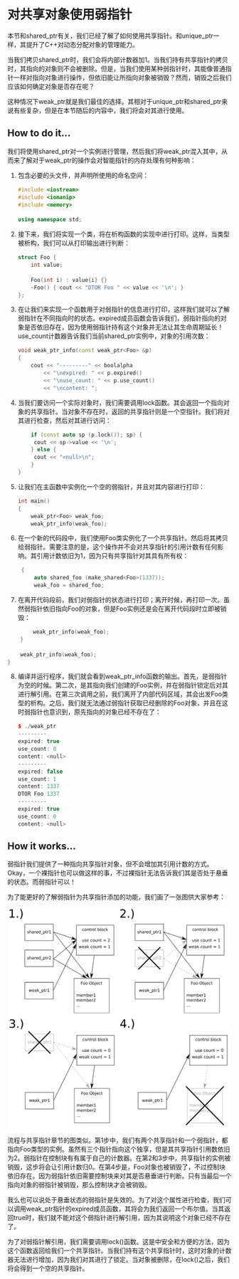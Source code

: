 # 对共享对象使用弱指针

本节和shared_ptr有关，我们已经了解了如何使用共享指针。和unique_ptr一样，其提升了C++对动态分配对象的管理能力。

当我们拷贝shared_ptr时，我们会将内部计数器加1。当我们持有共享指针的拷贝时，其指向的对象则不会被删除。但是，当我们使用某种弱指针时，其能像普通指针一样对指向对象进行操作，但依旧能让所指向对象被销毁？然而，销毁之后我们应该如何确定对象是否存在呢？

这种情况下weak_ptr就是我们最佳的选择。其相对于unique_ptr和shared_ptr来说有些复杂，但是在本节随后的内容中，我们将会对其进行使用。

## How to do it...

我们将使用shared_ptr对一个实例进行管理，然后我们将weak_ptr混入其中，从而来了解对于weak_ptr的操作会对智能指针的内存处理有何种影响：

1. 包含必要的头文件，并声明所使用的命名空间：

   ```c++
   #include <iostream>
   #include <iomanip>
   #include <memory>
   
   using namespace std; 
   ```

2. 接下来，我们将实现一个类，将在析构函数的实现中进行打印。这样，当类型被析构，我们可以从打印输出进行判断：

   ```c++
   struct Foo {
       int value;
       
       Foo(int i) : value{i} {}
       ~Foo() { cout << "DTOR Foo " << value << '\n'; }
   };
   ```

3. 在让我们来实现一个函数用于对弱指针的信息进行打印，这样我们就可以了解弱指针在不同指向时的状态。expired成员函数会告诉我们，弱指针指向的对象是否依旧存在，因为使用弱指针持有这个对象并无法让其生命周期延长！use_count计数器告诉我们当前shared_ptr实例中，对象的引用次数：

   ```c++
   void weak_ptr_info(const weak_ptr<Foo> &p)
   {
       cout << "---------" << boolalpha
           << "\nexpired: " << p.expired()
           << "\nuse_count: " << p.use_count()
           << "\ncontent: "; 
   ```

4. 当我们要访问一个实际对象时，我们需要调用lock函数。其会返回一个指向对象的共享指针。当对象不存在时，返回的共享指针则是一个空指针。我们将对其进行检查，然后对其进行访问：

   ```c++
       if (const auto sp (p.lock()); sp) {
       	cout << sp->value << '\n';
       } else {
       	cout << "<null>\n";
       }
   }
   ```

5. 让我们在主函数中实例化一个空的弱指针，并且对其内容进行打印：

   ```c++
   int main()
   {
       weak_ptr<Foo> weak_foo;
       weak_ptr_info(weak_foo);
   ```

6. 在一个新的代码段中，我们使用Foo类实例化了一个共享指针。然后将其拷贝给弱指针。需要注意的是，这个操作并不会对共享指针的引用计数有任何影响。其引用计数依旧为1，因为只有共享指针对其具有所有权：

   ```c++
   	{
   		auto shared_foo (make_shared<Foo>(1337));
   		weak_foo = shared_foo;
   ```

7.  在离开代码段前，我们对弱指针的状态进行打印；离开时候，再打印一次。虽然弱指针依旧指向Foo的对象，但是Foo实例还是会在离开代码段时立即被销毁：

   ```c++
           weak_ptr_info(weak_foo);
       }
   
       weak_ptr_info(weak_foo);
   }
   ```

8. 编译并运行程序，我们就会看到weak_ptr_info函数的输出。首先，是弱指针为空的时候。第二次，是其指向我们创建的Foo实例，并在弱指针锁定后对其进行解引用。在第三次调用之前，我们离开了内部代码区域，其会出发Foo类型的析构。之后，我们就无法通过弱指针获取已经删除的Foo对象，并且在这时弱指针也意识到，原先指向的对象已经不存在了：

   ```c++
   $ ./weak_ptr
   ---------
   expired: true
   use_count: 0
   content: <null>
   ---------
   expired: false
   use_count: 1
   content: 1337
   DTOR Foo 1337
   ---------
   expired: true
   use_count: 0
   content: <null>
   ```

## How it works...

弱指针我们提供了一种指向共享指针对象，但不会增加其引用计数的方式。Okay，一个裸指针也可以做这样的事，不过裸指针无法告诉我们其是否处于悬垂的状态。而弱指针可以！

为了能更好的了解弱指针为共享指针添加的功能，我们画了一张图供大家参考：

![](../../images/chapter8/8-10-1.png)

流程与共享指针章节的图类似。第1步中，我们有两个共享指针和一个弱指针，都指向Foo类型的实例。虽然有三个指针指向这个独享，但是其共享指针引用数依旧为2。弱指针在控制块有有属于自己的计数器。在第2和3步中，共享指针的实例被销毁，这步将会让引用计数归0。在第4步是，Foo对象也被销毁了，不过控制块依旧存在。因为弱指针依旧需要控制块来对其是否悬垂进行判断。只有当最后一个指向对象的弱指针被销毁，那么控制块才会被销毁。

我么也可以说处于悬垂状态的弱指针是失效的。为了对这个属性进行检查，我们可以调用weak_ptr指针的expired成员函数，其将会为我们返回一个布尔值。当其返回true时，我们就不能对这个弱指针进行解引用，因为其说明这个对象已经不存在了。

为了对弱指针解引用，我们需要调用lock()函数。这是中安全和方便的方法，因为这个函数返回给我们一个共享指针。当我们持有这个共享指针时，这时对象的计数器无法进行增加，因为我们对其进行了锁定。当对象被删除，在lock()之后，我们将会得到一个空的共享指针。


